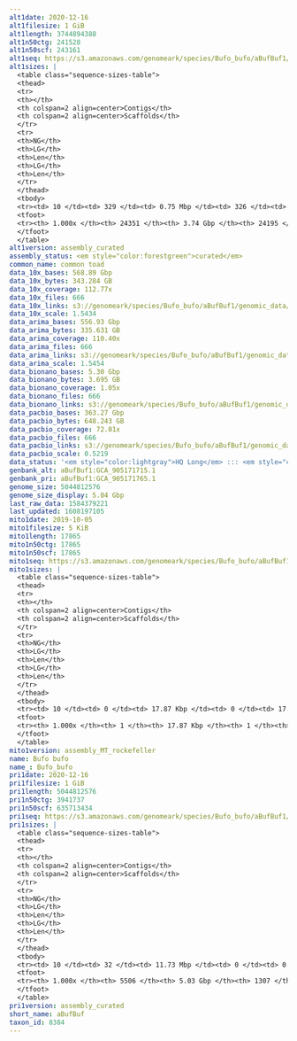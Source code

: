 ```yaml
---
alt1date: 2020-12-16
alt1filesize: 1 GiB
alt1length: 3744894388
alt1n50ctg: 241528
alt1n50scf: 243161
alt1seq: https://s3.amazonaws.com/genomeark/species/Bufo_bufo/aBufBuf1/assembly_curated/aBufBuf1.alt.cur.20201216.fasta.gz
alt1sizes: |
  <table class="sequence-sizes-table">
  <thead>
  <tr>
  <th></th>
  <th colspan=2 align=center>Contigs</th>
  <th colspan=2 align=center>Scaffolds</th>
  </tr>
  <tr>
  <th>NG</th>
  <th>LG</th>
  <th>Len</th>
  <th>LG</th>
  <th>Len</th>
  </tr>
  </thead>
  <tbody>
  <tr><td> 10 </td><td> 329 </td><td> 0.75 Mbp </td><td> 326 </td><td> 0.76 Mbp </td></tr>  <tr><td> 20 </td><td> 953 </td><td> 0.51 Mbp </td><td> 943 </td><td> 0.51 Mbp </td></tr>  <tr><td> 30 </td><td> 1789 </td><td> 395.40 Kbp </td><td> 1771 </td><td> 399.44 Kbp </td></tr>  <tr><td> 40 </td><td> 2860 </td><td> 310.49 Kbp </td><td> 2831 </td><td> 314.68 Kbp </td></tr>  <tr style="background-color:#cccccc;"><td> 50 </td><td> 4230 </td><td> 241.53 Kbp </td><td> 4190 </td><td> 243.16 Kbp </td></tr>  <tr><td> 60 </td><td> 5982 </td><td> 188.40 Kbp </td><td> 5930 </td><td> 189.89 Kbp </td></tr>  <tr><td> 70 </td><td> 8283 </td><td> 140.84 Kbp </td><td> 8217 </td><td> 141.61 Kbp </td></tr>  <tr><td> 80 </td><td> 11424 </td><td> 100.91 Kbp </td><td> 11343 </td><td> 101.36 Kbp </td></tr>  <tr><td> 90 </td><td> 15972 </td><td> 67.64 Kbp </td><td> 15873 </td><td> 67.85 Kbp </td></tr>  <tr><td> 100 </td><td> 24350 </td><td> 166  bp </td><td> 24194 </td><td> 221  bp </td></tr>  </tbody>
  <tfoot>
  <tr><th> 1.000x </th><th> 24351 </th><th> 3.74 Gbp </th><th> 24195 </th><th> 3.74 Gbp </th></tr>
  </tfoot>
  </table>
alt1version: assembly_curated
assembly_status: <em style="color:forestgreen">curated</em>
common_name: common toad
data_10x_bases: 568.89 Gbp
data_10x_bytes: 343.284 GB
data_10x_coverage: 112.77x
data_10x_files: 666
data_10x_links: s3://genomeark/species/Bufo_bufo/aBufBuf1/genomic_data/10x/<br>
data_10x_scale: 1.5434
data_arima_bases: 556.93 Gbp
data_arima_bytes: 335.631 GB
data_arima_coverage: 110.40x
data_arima_files: 666
data_arima_links: s3://genomeark/species/Bufo_bufo/aBufBuf1/genomic_data/arima/<br>
data_arima_scale: 1.5454
data_bionano_bases: 5.30 Gbp
data_bionano_bytes: 3.695 GB
data_bionano_coverage: 1.05x
data_bionano_files: 666
data_bionano_links: s3://genomeark/species/Bufo_bufo/aBufBuf1/genomic_data/bionano/<br>
data_pacbio_bases: 363.27 Gbp
data_pacbio_bytes: 648.243 GB
data_pacbio_coverage: 72.01x
data_pacbio_files: 666
data_pacbio_links: s3://genomeark/species/Bufo_bufo/aBufBuf1/genomic_data/pacbio/<br>
data_pacbio_scale: 0.5219
data_status: '<em style="color:lightgray">HQ Long</em> ::: <em style="color:forestgreen">Long</em> ::: <em style="color:forestgreen">Short</em> ::: <em style="color:forestgreen">Phasing</em> ::: <em style="color:forestgreen">Scaffolding</em>'
genbank_alt: aBufBuf1:GCA_905171715.1
genbank_pri: aBufBuf1:GCA_905171765.1
genome_size: 5044812576
genome_size_display: 5.04 Gbp
last_raw_data: 1584379221
last_updated: 1608197105
mito1date: 2019-10-05
mito1filesize: 5 KiB
mito1length: 17865
mito1n50ctg: 17865
mito1n50scf: 17865
mito1seq: https://s3.amazonaws.com/genomeark/species/Bufo_bufo/aBufBuf1/assembly_MT_rockefeller/aBufBuf1.MT.20191005.fasta.gz
mito1sizes: |
  <table class="sequence-sizes-table">
  <thead>
  <tr>
  <th></th>
  <th colspan=2 align=center>Contigs</th>
  <th colspan=2 align=center>Scaffolds</th>
  </tr>
  <tr>
  <th>NG</th>
  <th>LG</th>
  <th>Len</th>
  <th>LG</th>
  <th>Len</th>
  </tr>
  </thead>
  <tbody>
  <tr><td> 10 </td><td> 0 </td><td> 17.87 Kbp </td><td> 0 </td><td> 17.87 Kbp </td></tr>  <tr><td> 20 </td><td> 0 </td><td> 17.87 Kbp </td><td> 0 </td><td> 17.87 Kbp </td></tr>  <tr><td> 30 </td><td> 0 </td><td> 17.87 Kbp </td><td> 0 </td><td> 17.87 Kbp </td></tr>  <tr><td> 40 </td><td> 0 </td><td> 17.87 Kbp </td><td> 0 </td><td> 17.87 Kbp </td></tr>  <tr style="background-color:#cccccc;"><td> 50 </td><td> 0 </td><td style="background-color:#ff8888;"> 17.87 Kbp </td><td> 0 </td><td style="background-color:#ff8888;"> 17.87 Kbp </td></tr>  <tr><td> 60 </td><td> 0 </td><td> 17.87 Kbp </td><td> 0 </td><td> 17.87 Kbp </td></tr>  <tr><td> 70 </td><td> 0 </td><td> 17.87 Kbp </td><td> 0 </td><td> 17.87 Kbp </td></tr>  <tr><td> 80 </td><td> 0 </td><td> 17.87 Kbp </td><td> 0 </td><td> 17.87 Kbp </td></tr>  <tr><td> 90 </td><td> 0 </td><td> 17.87 Kbp </td><td> 0 </td><td> 17.87 Kbp </td></tr>  <tr><td> 100 </td><td> 0 </td><td> 17.87 Kbp </td><td> 0 </td><td> 17.87 Kbp </td></tr>  </tbody>
  <tfoot>
  <tr><th> 1.000x </th><th> 1 </th><th> 17.87 Kbp </th><th> 1 </th><th> 17.87 Kbp </th></tr>
  </tfoot>
  </table>
mito1version: assembly_MT_rockefeller
name: Bufo bufo
name_: Bufo_bufo
pri1date: 2020-12-16
pri1filesize: 1 GiB
pri1length: 5044812576
pri1n50ctg: 3941737
pri1n50scf: 635713434
pri1seq: https://s3.amazonaws.com/genomeark/species/Bufo_bufo/aBufBuf1/assembly_curated/aBufBuf1.pri.cur.20201216.fasta.gz
pri1sizes: |
  <table class="sequence-sizes-table">
  <thead>
  <tr>
  <th></th>
  <th colspan=2 align=center>Contigs</th>
  <th colspan=2 align=center>Scaffolds</th>
  </tr>
  <tr>
  <th>NG</th>
  <th>LG</th>
  <th>Len</th>
  <th>LG</th>
  <th>Len</th>
  </tr>
  </thead>
  <tbody>
  <tr><td> 10 </td><td> 32 </td><td> 11.73 Mbp </td><td> 0 </td><td> 0.84 Gbp </td></tr>  <tr><td> 20 </td><td> 83 </td><td> 8.46 Mbp </td><td> 1 </td><td> 0.84 Gbp </td></tr>  <tr><td> 30 </td><td> 151 </td><td> 6.52 Mbp </td><td> 1 </td><td> 0.84 Gbp </td></tr>  <tr><td> 40 </td><td> 239 </td><td> 5.01 Mbp </td><td> 2 </td><td> 0.71 Gbp </td></tr>  <tr style="background-color:#cccccc;"><td> 50 </td><td> 350 </td><td style="background-color:#88ff88;"> 3.94 Mbp </td><td> 3 </td><td style="background-color:#88ff88;"> 0.64 Gbp </td></tr>  <tr><td> 60 </td><td> 495 </td><td> 2.99 Mbp </td><td> 3 </td><td> 0.64 Gbp </td></tr>  <tr><td> 70 </td><td> 693 </td><td> 2.19 Mbp </td><td> 4 </td><td> 0.57 Gbp </td></tr>  <tr><td> 80 </td><td> 968 </td><td> 1.52 Mbp </td><td> 5 </td><td> 439.63 Mbp </td></tr>  <tr><td> 90 </td><td> 1448 </td><td> 0.70 Mbp </td><td> 8 </td><td> 230.78 Mbp </td></tr>  <tr><td> 100 </td><td> 5505 </td><td> 25  bp </td><td> 1306 </td><td> 472  bp </td></tr>  </tbody>
  <tfoot>
  <tr><th> 1.000x </th><th> 5506 </th><th> 5.03 Gbp </th><th> 1307 </th><th> 5.04 Gbp </th></tr>
  </tfoot>
  </table>
pri1version: assembly_curated
short_name: aBufBuf
taxon_id: 8384
---
```

